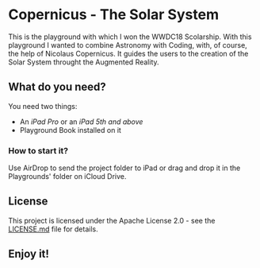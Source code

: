 # Copernicus - The Solar System
This is the playground with which I won the WWDC18 Scolarship. With this playground I wanted to combine Astronomy with Coding, with, of course, the help of Nicolaus Copernicus. It guides the users to the creation of the Solar System throught the Augmented Reality. 

## What do you need?
You need two things: 
- An *iPad Pro* or an *iPad 5th and above*
- Playground Book installed on it

### How to start it?
Use AirDrop to send the project folder to iPad or drag and drop it in the Playgrounds' folder on iCloud Drive.

## License 
This project is licensed under the Apache License 2.0 - see the [LICENSE.md](LICENSE.md) file for details.

## Enjoy it!
